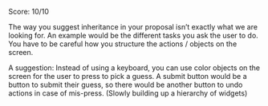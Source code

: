 Score: 10/10

The way you suggest inheritance in your proposal isn’t exactly what we are looking for. An example would be the different tasks you ask the user to do. You have to be careful how you structure the actions / objects on the screen. 

A suggestion: Instead of using a keyboard, you can use color objects on the screen for the user to press to pick a guess. A submit button would be a button to submit their guess, so there would be another button to undo actions in case of mis-press. (Slowly building up a hierarchy of widgets)
